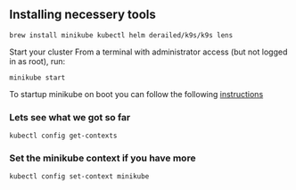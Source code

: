 ## Installing necessery tools

``` shell
brew install minikube kubectl helm derailed/k9s/k9s lens
```

Start your cluster
From a terminal with administrator access (but not logged in as root), run:

``` shell
minikube start
```

To startup minikube on boot you can follow the following [instructions](https://joepreludian.medium.com/how-to-start-up-minikube-automatically-via-system-d-2cad99fd79bf)

### Lets see what we got so far

``` shell
kubectl config get-contexts
```

### Set the minikube context if you have more

``` shell
kubectl config set-context minikube
```
